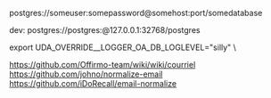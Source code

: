 
postgres://someuser:somepassword@somehost:port/somedatabase

dev:
postgres://postgres:@127.0.0.1:32768/postgres


export UDA_OVERRIDE__LOGGER_OA_DB_LOGLEVEL=\"silly\" \


https://github.com/Offirmo-team/wiki/wiki/courriel
https://github.com/johno/normalize-email
https://github.com/iDoRecall/email-normalize
